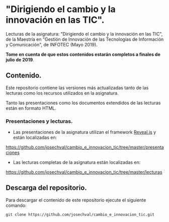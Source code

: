 # "Dirigiendo el cambio y la innovación en las TIC".

Lecturas de la asignatura: "Dirigiendo el cambio y la innovación en las TIC", de la 
Maestría en "Gestión de Innovación de las Tecnologías de Información y Comunicación", de INFOTEC (Mayo 2019).

**Tome en cuenta de que estos contenidos estarán completos a finales de julio de 2019**.

## Contenido.

Este repositorio contiene las versiones más actualizadas tanto de las lecturas como los recursos utilizados en la asignatura. 

Tanto las presentaciones como los documentos extendidos de las lecturas están en formato HTML.

### Presentaciones y lecturas.

* Las presentaciones de la asignatura utilizan el framework [Reveal.js](https://revealjs.com) y están localizadas en: 

https://github.com/josechval/cambio_e_innovacion_tic/tree/master/presentaciones

* Las lecturas completas de la asignatura están localizadas en:

https://github.com/josechval/cambio_e_innovacion_tic/tree/master/lecturas


## Descarga del repositorio.

Para descargar el contenido de este repositorio ejecute el siguiente comando:

```git clone https://github.com/josechval/cambio_e_innovacion_tic.git```
